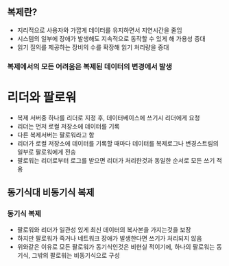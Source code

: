 ## 복제란?
- 지리적으로 사용자와 가깝게 데이터를 유지하면서 지연시간을 줄임
- 시스템의 일부에 장애가 발생해도 지속적으로 동작할 수 있게 해 가용성 증대
- 읽기 질의를 제공하는 장비의 수를 확장해 읽기 처리량을 증대

### 복제에서의 모든 어려움은 복제된 데이터의 변경에서 발생

# 리더와 팔로워
- 복제 서버중 하나를 리더로 지정 후, 데이터베이스에 쓰기시 리더에게 요청
- 리더는 먼저 로컬 저장소에 데이터를 기록
- 다른 복제서버는 팔로워라고 함
- 리더가 로컬 저장소에 데이터를 기록할 때마다 데이터를 복제로그나 변경스트림의 일부로 팔로워에게 전송
- 팔로워는 리더로부터 로그를 받으면 리더가 처리한것과 동일한 순서로 모든 쓰기 적용

## 동기식대 비동기식 복제
### 동기식 복제
- 팔로워와 리더가 일관성 있게 최신 데이터의 복사본을 가지는것을 보장
- 하지만 팔로워가 죽거나 네트워크 장애가 발생한다면 쓰기가 처리되지 않음
- 위와같은 이유로 모든 팔로워가 동기식인것은 비현실 적이기에, 하나의 팔로워는 동기식, 그밖의 팔로워는 비동기식으로 구성
